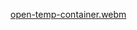 [open-temp-container.webm](https://github.com/user-attachments/assets/38a7172f-0501-4dae-b3cf-e9505665a726)
